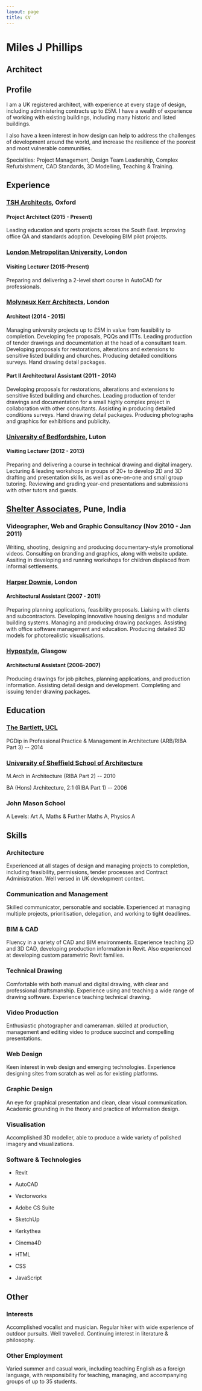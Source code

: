 ```yaml
---
layout: page
title: CV
---
```


# Miles J Phillips

## Architect

## Profile

I am a UK registered architect, with experience at every stage of design, including administering contracts up to £5M. I have a wealth of experience of working with existing buildings, including many historic and listed buildings.

I also have a keen interest in how design can help to address the challenges of development around the world, and increase the resilience of the poorest and most vulnerable communities.

Specialties: Project Management, Design Team Leadership, Complex Refurbishment, CAD Standards, 3D Modelling, Teaching & Training.

## Experience

### [TSH Architects](http://www.tsharchitects.co.uk/), Oxford

#### Project Architect (2015 - Present)

Leading education and sports projects across the South East. Improving office QA and standards adoption. Developing BIM pilot projects.

### [London Metropolitan University](http://www.londonmet.ac.uk/faculties/the-cass/), London

#### Visiting Lecturer (2015-Present)

Preparing and delivering a 2-level short course in AutoCAD for professionals.

### [Molyneux Kerr Architects](http://www.molyneuxkerr.com/), London

#### Architect (2014 - 2015)

Managing university projects up to £5M in value from feasibility to completion. Developing fee proposals, PQQs and ITTs. Leading production of tender drawings and documentation at the head of a consultant team. Developing proposals for restorations, alterations and extensions to sensitive listed building and churches. Producing detailed conditions surveys. Hand drawing detail packages.

#### Part II Architectural Assistant (2011 - 2014)

Developing proposals for restorations, alterations and extensions to sensitive listed building and churches. Leading production of tender drawings and documentation for a small highly complex project in collaboration with other consultants. Assisting in producing detailed conditions surveys. Hand drawing detail packages. Producing photographs and graphics for exhibitions and publicity.

### [University of Bedfordshire](http://www.beds.ac.uk/), Luton

#### Visiting Lecturer (2012 - 2013)

Preparing and delivering a course in technical drawing and digital imagery. Lecturing & leading workshops in groups of 20+ to develop 2D and 3D drafting and presentation skills, as well as one-on-one and small group tutoring. Reviewing and grading year-end presentations and submissions with other tutors and guests.

## [Shelter Associates](http://www.shelter-associates.org), Pune, India

### Videographer, Web and Graphic Consultancy (Nov 2010 - Jan 2011)

Writing, shooting, designing and producing documentary-style promotional videos. Consulting on branding and graphics, along with website update. Assiting in developing and running workshops for children displaced from informal settlements.

### [Harper Downie](http://www.harperdownie.com/), London

#### Architectural Assistant (2007 - 2011)

Preparing planning applications, feasibility proposals. Liaising with clients and subcontractors. Developing innovative housing designs and modular building systems. Managing and producing drawing packages. Assisting with office software management and education. Producing detailed 3D models for photorealistic visualisations.

### [Hypostyle](http://www.hypostyle.co.uk/), Glasgow

#### Architectural Assistant (2006-2007)

Producing drawings for job pitches, planning applications, and production information. Assisting detail design and development. Completing and issuing tender drawing packages.

## Education

### [The Bartlett, UCL](http://www.bartlett.ucl.ac.uk/)

PGDip in Professional Practice & Management in Architecture (ARB/RIBA Part 3) -- 2014

### [University of Sheffield School of Architecture](http://www.sheffield.ac.uk/architecture/)

M.Arch in Architecture (RIBA Part 2) -- 2010

BA (Hons) Architecture, 2:1 (RIBA Part 1) -- 2006

### John Mason School

A Levels: Art A, Maths & Further Maths A, Physics A

## Skills

### Architecture

Experienced at all stages of design and managing projects to completion, including feasibility, permissions, tender processes and Contract Administration. Well versed in UK development context.

### Communication and Management

Skilled communicator, personable and sociable. Experienced at managing multiple projects, prioritisation, delegation, and working to tight deadlines.

### BIM & CAD

Fluency in a variety of CAD and BIM environments. Experience teaching 2D and 3D CAD, developing production information in Revit. Also experienced at developing custom parametric Revit families.

### Technical Drawing

Comfortable with both manual and digital drawing, with clear and professional draftsmanship. Experience using and teaching a wide range of drawing software. Experience teaching technical drawing.

### Video Production

Enthusiastic photographer and cameraman. skilled at production, management and editing video to produce succinct and compelling presentations.

### Web Design

Keen interest in web design and emerging technologies. Experience designing sites from scratch as well as for existing platforms.

### Graphic Design

An eye for graphical presentation and clean, clear visual communication. Academic grounding in the theory and practice of information design.

### Visualisation

Accomplished 3D modeller, able to produce a wide variety of polished imagery and visualizations.

### Software & Technologies

- Revit
- AutoCAD
- Vectorworks
- Adobe CS Suite

- SketchUp
- Kerkythea
- Cinema4D

- HTML
- CSS
- JavaScript

## Other

### Interests

Accomplished vocalist and musician. Regular hiker with wide experience of outdoor pursuits. Well travelled. Continuing interest in literature & philosophy.

### Other Employment

Varied summer and casual work, including teaching English as a foreign language, with responsibility for teaching, managing, and accompanying groups of up to 35 students.
